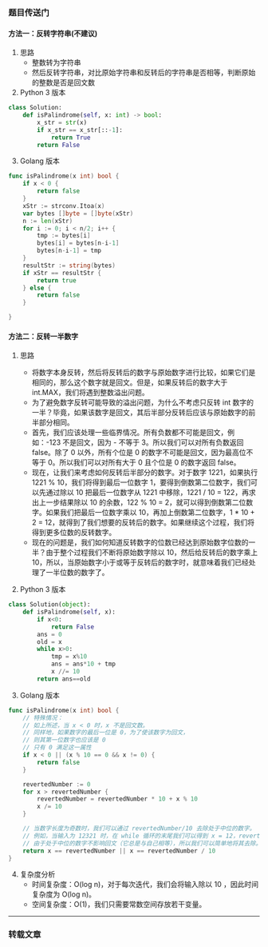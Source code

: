 <h3 align="left" font-face="Monaco"><a herf="https://leetcode.cn/problems/palindrome-number/">题目传送门</a></h3>
<h4 align="left" font-face="Monaco">方法一：反转字符串(不建议)</a></h4>

1. 思路
   - 整数转为字符串
   - 然后反转字符串，对比原始字符串和反转后的字符串是否相等，判断原始的整数是否是回文数
2. Python 3 版本
```python
class Solution:
    def isPalindrome(self, x: int) -> bool:
        x_str = str(x)
        if x_str == x_str[::-1]:
            return True
        return False
```
3. Golang 版本
```go
func isPalindrome(x int) bool {
	if x < 0 {
		return false
	}
	xStr := strconv.Itoa(x)
	var bytes []byte = []byte(xStr)
	n := len(xStr)
	for i := 0; i < n/2; i++ {
		tmp := bytes[i]
		bytes[i] = bytes[n-i-1]
		bytes[n-i-1] = tmp
	}
	resultStr := string(bytes)
	if xStr == resultStr {
		return true
	} else {
		return false
	}

}
```

<h4 align="left" font-face="Monaco">方法二：反转一半数字</a></h4>

1. 思路
   - 将数字本身反转，然后将反转后的数字与原始数字进行比较，如果它们是相同的，那么这个数字就是回文。但是，如果反转后的数字大于 int.MAX，我们将遇到整数溢出问题。
   - 为了避免数字反转可能导致的溢出问题，为什么不考虑只反转 int 数字的一半？毕竟，如果该数字是回文，其后半部分反转后应该与原始数字的前半部分相同。 
   - 首先，我们应该处理一些临界情况。所有负数都不可能是回文，例如：-123 不是回文，因为 - 不等于 3。所以我们可以对所有负数返回 false。除了 0 以外，所有个位是 0 的数字不可能是回文，因为最高位不等于 0。所以我们可以对所有大于 0 且个位是 0 的数字返回 false。 
   - 现在，让我们来考虑如何反转后半部分的数字。对于数字 1221，如果执行 1221 % 10，我们将得到最后一位数字 1，要得到倒数第二位数字，我们可以先通过除以 10 把最后一位数字从 1221 中移除，1221 / 10 = 122，再求出上一步结果除以 10 的余数，122 % 10 = 2，就可以得到倒数第二位数字。如果我们把最后一位数字乘以 10，再加上倒数第二位数字，1 * 10 + 2 = 12，就得到了我们想要的反转后的数字。如果继续这个过程，我们将得到更多位数的反转数字。 
   - 现在的问题是，我们如何知道反转数字的位数已经达到原始数字位数的一半？由于整个过程我们不断将原始数字除以 10，然后给反转后的数字乘上 10，所以，当原始数字小于或等于反转后的数字时，就意味着我们已经处理了一半位数的数字了。

2. Python 3 版本
```python
class Solution(object):
    def isPalindrome(self, x):
        if x<0:
            return False
        ans = 0
        old = x
        while x>0:
            tmp = x%10
            ans = ans*10 + tmp
            x //= 10
        return ans==old
```
3. Golang 版本
```go
func isPalindrome(x int) bool {
    // 特殊情况：
    // 如上所述，当 x < 0 时，x 不是回文数。
    // 同样地，如果数字的最后一位是 0，为了使该数字为回文，
    // 则其第一位数字也应该是 0
    // 只有 0 满足这一属性
    if x < 0 || (x % 10 == 0 && x != 0) {
        return false
    }

    revertedNumber := 0
    for x > revertedNumber {
        revertedNumber = revertedNumber * 10 + x % 10
        x /= 10
    }

    // 当数字长度为奇数时，我们可以通过 revertedNumber/10 去除处于中位的数字。
    // 例如，当输入为 12321 时，在 while 循环的末尾我们可以得到 x = 12，revertedNumber = 123，
    // 由于处于中位的数字不影响回文（它总是与自己相等），所以我们可以简单地将其去除。
    return x == revertedNumber || x == revertedNumber / 10
}
```
4. 复杂度分析 
   - 时间复杂度：O(log n)，对于每次迭代，我们会将输入除以 10 ，因此时间复杂度为 O(log n)。 
   - 空间复杂度：O(1)，我们只需要常数空间存放若干变量。

-------
<h3 align="left" font-face="Monaco"><a herf="https://leetcode.cn/problems/palindrome-number/solution/hui-wen-shu-by-leetcode-solution/">转载文章</a></h3>


